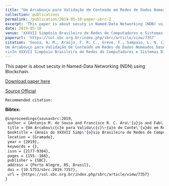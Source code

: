 ```yaml
---
title: "Um Arcabouço para Validação de Conteúdo em Redes de Dados Nomeados baseado em Blockchain"
collection: publications
permalink: /publication/2019-05-10-paper-sbrc-2
excerpt: 'This paper is about secuty in Named-Data Networking (NDN) using Blockchain.'
date: 2019-05-10
venue: 'XXXVII Simpósio Brasileiro de Redes de Computadores e Sistemas Distribuídos (SBRC)'
paperurl: 'https://sol.sbc.org.br/index.php/sbrc/article/view/7357'
citation: 'Sousa, A. M., Araújo, F. R. C., Greve, F., Sampaio, L. N. (2019). &quot;
Um Arcabouço para Validação de Conteúdo em Redes de Dados Nomeados baseado em Blockchain.&quot;
<i>In XXXVII Simpósio Brasileiro de Redes de Computadores e Sistemas Distribuídos (SBRC)</i>. Gramado, RS: SBC.'
---
```

This paper is about secuty in Named-Data Networking (NDN) using Blockchain.

[Download paper here](https://renato2012.github.io/files/2019-sbrc-2.pdf)

[Source Official](https://sol.sbc.org.br/index.php/sbrc/article/view/7357)

`Recommended citation:`

**Bibtex:**

```tex
@inproceedings{sousasbrc:2019,
 author = {Antonio M. de Sousa and Francisco R. C. Ara\'{u}jo and Fab\'{i}ola Greve and Leobino Sampaio},
 title = {Um Arcabou\c{c}o para Valida\c{c}\~{a}o de Conte\'{u}do em Redes de Dados Nomeados baseado em Blockchain},
 booktitle = {Anais do XXXVII Simp\'{o}sio Brasileiro de Redes de Computadores e Sistemas Distribu\'{i}dos},
 location = {Gramado},
 year = {2019},
 keywords = {},
 issn = {2177-9384},
 pages = {155--168},
 publisher = {SBC},
 address = {Porto Alegre, RS, Brasil},
 doi = {10.5753/sbrc.2019.7357},
 url = {https://sol.sbc.org.br/index.php/sbrc/article/view/7357}
}
```
